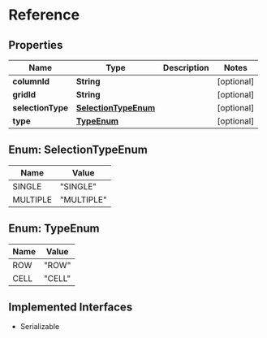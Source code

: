 

# Reference


## Properties

Name | Type | Description | Notes
------------ | ------------- | ------------- | -------------
**columnId** | **String** |  |  [optional]
**gridId** | **String** |  |  [optional]
**selectionType** | [**SelectionTypeEnum**](#SelectionTypeEnum) |  |  [optional]
**type** | [**TypeEnum**](#TypeEnum) |  |  [optional]



## Enum: SelectionTypeEnum

Name | Value
---- | -----
SINGLE | &quot;SINGLE&quot;
MULTIPLE | &quot;MULTIPLE&quot;



## Enum: TypeEnum

Name | Value
---- | -----
ROW | &quot;ROW&quot;
CELL | &quot;CELL&quot;


## Implemented Interfaces

* Serializable


